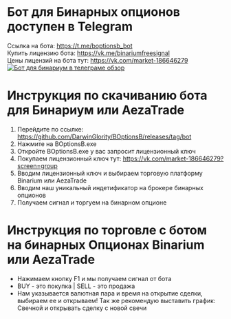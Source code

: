# Бот для Бинарных опционов доступен в Telegram
Ссылка на бота: https://t.me/boptionsb_bot<br>
Купить лицензию бота: https://vk.me/binariumfreesignal<br>
Цены лицензий на бота тут: https://vk.com/market-186646279<br>
[![Бот для бинариум в телеграме обзор](https://img.youtube.com/vi/AboSoTfFd0U/0.jpg)](https://www.youtube.com/watch?v=AboSoTfFd0U)


# Инструкция по скачиванию бота для Бинариум или AezaTrade
1) Перейдите по ссылке: https://github.com/DarwinGlority/BOptionsB/releases/tag/bot
2) Нажмите на BOptionsB.exe
3) Откройте BOptionsB.exe у вас запросит лицензионный ключ
4) Покупаем лицензионный ключ тут: https://vk.com/market-186646279?screen=group
5) Вводим лицензионный ключ и выбираем торговую платформу Binarium или AezaTrade
6) Вводим наш уникальный индетификатор на брокере бинарных опционов
7) Получаем сигнал и торгуем на бинарном опционе
# Инструкция по торговле с ботом на бинарных Опционах Binarium или AezaTrade
- Нажимаем кнопку F1 и мы получаем сигнал от бота
- BUY - это покупка | SELL - это продажа
- Нам указывается валютная пара и время на открытие сделки, выбираем ее и открываем!
  Так же рекомендую выставить график: Свечной и открывать сделку с новой свечи
   
